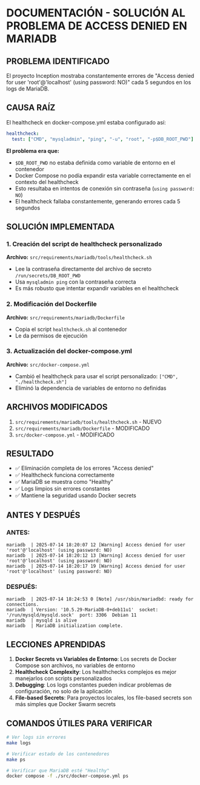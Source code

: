 # DOCUMENTACIÓN - SOLUCIÓN AL PROBLEMA DE ACCESS DENIED EN MARIADB

## PROBLEMA IDENTIFICADO
El proyecto Inception mostraba constantemente errores de "Access denied for user 'root'@'localhost' (using password: NO)" cada 5 segundos en los logs de MariaDB.

## CAUSA RAÍZ
El healthcheck en docker-compose.yml estaba configurado así:
```yaml
healthcheck:
  test: ["CMD", "mysqladmin", "ping", "-u", "root", "-p$DB_ROOT_PWD"]
```

**El problema era que:**
- `$DB_ROOT_PWD` no estaba definida como variable de entorno en el contenedor
- Docker Compose no podía expandir esta variable correctamente en el contexto del healthcheck
- Esto resultaba en intentos de conexión sin contraseña (`using password: NO`)
- El healthcheck fallaba constantemente, generando errores cada 5 segundos

## SOLUCIÓN IMPLEMENTADA

### 1. Creación del script de healthcheck personalizado
**Archivo:** `src/requirements/mariadb/tools/healthcheck.sh`
- Lee la contraseña directamente del archivo de secreto `/run/secrets/DB_ROOT_PWD`
- Usa `mysqladmin ping` con la contraseña correcta
- Es más robusto que intentar expandir variables en el healthcheck

### 2. Modificación del Dockerfile
**Archivo:** `src/requirements/mariadb/Dockerfile`
- Copia el script `healthcheck.sh` al contenedor
- Le da permisos de ejecución

### 3. Actualización del docker-compose.yml
**Archivo:** `src/docker-compose.yml`
- Cambió el healthcheck para usar el script personalizado: `["CMD", "./healthcheck.sh"]`
- Eliminó la dependencia de variables de entorno no definidas

## ARCHIVOS MODIFICADOS
1. `src/requirements/mariadb/tools/healthcheck.sh` - NUEVO
2. `src/requirements/mariadb/Dockerfile` - MODIFICADO
3. `src/docker-compose.yml` - MODIFICADO

## RESULTADO
- ✅ Eliminación completa de los errores "Access denied"
- ✅ Healthcheck funciona correctamente
- ✅ MariaDB se muestra como "Healthy"
- ✅ Logs limpios sin errores constantes
- ✅ Mantiene la seguridad usando Docker secrets

## ANTES Y DESPUÉS

### ANTES:
```
mariadb  | 2025-07-14 18:20:07 12 [Warning] Access denied for user 'root'@'localhost' (using password: NO)
mariadb  | 2025-07-14 18:20:12 13 [Warning] Access denied for user 'root'@'localhost' (using password: NO)
mariadb  | 2025-07-14 18:20:17 19 [Warning] Access denied for user 'root'@'localhost' (using password: NO)
```

### DESPUÉS:
```
mariadb  | 2025-07-14 18:24:53 0 [Note] /usr/sbin/mariadbd: ready for connections.
mariadb  | Version: '10.5.29-MariaDB-0+deb11u1'  socket: '/run/mysqld/mysqld.sock'  port: 3306  Debian 11
mariadb  | mysqld is alive
mariadb  | MariaDB initialization complete.
```

## LECCIONES APRENDIDAS
1. **Docker Secrets vs Variables de Entorno**: Los secrets de Docker Compose son archivos, no variables de entorno
2. **Healthcheck Complexity**: Los healthchecks complejos es mejor manejarlos con scripts personalizados
3. **Debugging**: Los logs constantes pueden indicar problemas de configuración, no solo de la aplicación
4. **File-based Secrets**: Para proyectos locales, los file-based secrets son más simples que Docker Swarm secrets

## COMANDOS ÚTILES PARA VERIFICAR
```bash
# Ver logs sin errores
make logs

# Verificar estado de los contenedores
make ps

# Verificar que MariaDB esté "Healthy"
docker compose -f ./src/docker-compose.yml ps
```

